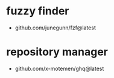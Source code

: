 # fuzzy finder
- github.com/junegunn/fzf@latest

# repository manager
- github.com/x-motemen/ghq@latest
